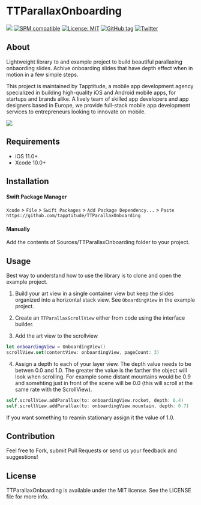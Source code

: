 # TTParallaxOnboarding

![](https://img.shields.io/badge/Swift-5.0-green.svg?style=flat)
[![SPM compatible](https://img.shields.io/badge/SPM-compatible-4BC51D.svg?style=flat)](https://swift.org/package-manager/)
[![License: MIT](http://img.shields.io/badge/license-MIT-lightgrey.svg?style=flat)](https://github.com/s4cha/Stevia/blob/master/LICENSE)
[![GitHub tag](https://img.shields.io/github/release/freshos/KeyboardLayoutGuide.svg)](https://github.com/tapptitude/TTParallaxOnboarding/releases)
[![Twitter](https://img.shields.io/badge/Twitter-@Tapptitude-blue.svg?style=flat)](http://twitter.com/Tapptitude)

## About
Lightweight library to and example project to build beautiful parallaxing onbaording slides. Achive onboarding slides that have depth effect when in motion in a few simple steps. 

This project is maintained by Tapptitude, a mobile app development agency specialized in building high-quality iOS and Android mobile apps, for startups and brands alike. A lively team of skilled app developers and app designers based in Europe, we provide full-stack mobile app development services to entrepreneurs looking to innovate on mobile.  

![](Resources/parallax-example.gif)

## Requirements

- iOS 11.0+
- Xcode 10.0+

## Installation

#### Swift Package Manager

`Xcode` > `File` > `Swift Packages` > `Add Package Dependency...` > `Paste` `https://github.com/tapptitude/TTParallaxOnboarding`

#### Manually

Add the contents of Sources/TTParallaxOnboarding folder to your project.

## Usage

Best way to understand how to use the library is to clone and open the example project.

1. Build your art view in a single container view but keep the slides organized into a horizontal stack view. See `OboardingView` in the example project. 

2. Create an `TTParallaxScrollView` either from code using the interface builder. 

3. Add the art view to the scrollview

```swift
let onboardingView = OnboardingView()
scrollView.set(contentView: onboardingView, pageCount: 3)
```

4. Assign a depth to each of your layer view. The depth value needs to be betwen 0.0 and 1.0. The greater the value is the farther the object will look when scrolling. For example some distant mountains would be 0.9 and somehting just in front of the scene will be 0.0 (this will scroll at the same rate with the ScrollView). 

```swift
self.scrollView.addParallax(to: onboardingView.rocket, depth: 0.4)
self.scrollView.addParallax(to: onboardingView.mountain, depth: 0.7)
```
If you want something to reamin stationary assign it the value of 1.0.


## Contribution

Feel free to Fork, submit Pull Requests or send us your feedback and suggestions!


## License

TTParallaxOnboarding is available under the MIT license. See the LICENSE file for more info.
